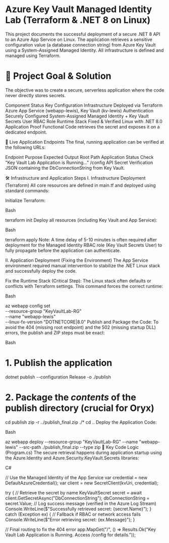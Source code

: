 # Azure Key Vault Managed Identity Lab (Terraform & .NET 8 on Linux)
This project documents the successful deployment of a secure .NET 8 API to an Azure App Service on Linux. The application retrieves a sensitive configuration value (a database connection string) from Azure Key Vault using a System-Assigned Managed Identity. All infrastructure is defined and managed using Terraform.

# 🚀 Project Goal & Solution
The objective was to create a secure, serverless application where the code never directly stores secrets.

Component	Status	Key Configuration
Infrastructure	Deployed via Terraform	Azure App Service (webapp-lewis), Key Vault (kv-lewis)
Authentication	Securely Configured	System-Assigned Managed Identity + Key Vault Secrets User RBAC Role
Runtime Stack	Fixed & Verified	Linux with .NET 8.0
Application Proof	Functional	Code retrieves the secret and exposes it on a dedicated endpoint.

🔗 Live Application Endpoints
The final, running application can be verified at the following URLs:

Endpoint	Purpose	Expected Output
Root Path	Application Status Check	"Key Vault Lab Application is Running..."
/config API	Secret Verification	JSON containing the DbConnectionString from Key Vault.

🛠️ Infrastructure and Application Steps
I. Infrastructure Deployment (Terraform)
All core resources are defined in main.tf and deployed using standard commands:

Initialize Terraform:

Bash

terraform init
Deploy all resources (including Key Vault and App Service):

Bash

terraform apply
Note: A time delay of 5-10 minutes is often required after deployment for the Managed Identity RBAC role (Key Vault Secrets User) to fully propagate before the application can authenticate.

II. Application Deployment (Fixing the Environment)
The App Service environment required manual intervention to stabilize the .NET Linux stack and successfully deploy the code.

Fix the Runtime Stack (Critical Step):
The Linux stack often defaults or conflicts with Terraform settings. This command forces the correct runtime:

Bash

az webapp config set \
  --resource-group "KeyVaultLab-RG" \
  --name "webapp-lewis" \
  --linux-fx-version "DOTNETCORE|8.0"
Publish and Package the Code:
To avoid the 404 (missing root endpoint) and the 502 (missing startup DLL) errors, the publish and ZIP steps must be exact:

Bash

# 1. Publish the application
dotnet publish --configuration Release -o ./publish 

# 2. Package the *contents* of the publish directory (crucial for Oryx)
cd publish
zip -r ../publish_final.zip ./*
cd ..
Deploy the Application Code:

Bash

az webapp deploy --resource-group "KeyVaultLab-RG" --name "webapp-lewis" --src-path ./publish_final.zip --type zip
📝 Key Code Logic (Program.cs)
The secure retrieval happens during application startup using the Azure.Identity and Azure.Security.KeyVault.Secrets libraries:

C#

// Use the Managed Identity of the App Service
var credential = new DefaultAzureCredential();
var client = new SecretClient(kvUri, credential);

try
{
    // Retrieve the secret by name
    KeyVaultSecret secret = await client.GetSecretAsync("DbConnectionString");
    dbConnectionString = secret.Value;
    // Log success message (verified in the Azure Log Stream)
    Console.WriteLine($"Successfully retrieved secret: {secret.Name}"); 
}
catch (Exception ex)
{
    // Fallback if RBAC or network access fails
    Console.WriteLine($"Error retrieving secret: {ex.Message}");
}

// Final routing to fix the 404 error
app.MapGet("/", () => Results.Ok("Key Vault Lab Application is Running. Access /config for details."));